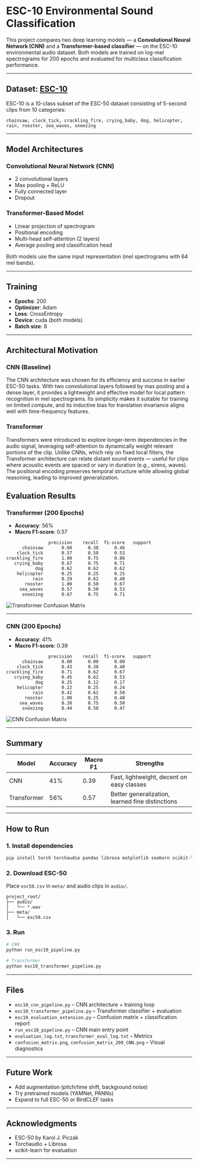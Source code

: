 
# ESC-10 Environmental Sound Classification 

This project compares two deep learning models — a **Convolutional Neural Network (CNN)** and a **Transformer-based classifier** — on the ESC-10 environmental audio dataset. Both models are trained on log-mel spectrograms for 200 epochs and evaluated for multiclass classification performance.

---

##  Dataset: [ESC-10](https://github.com/karoldvl/ESC-50)

ESC-10 is a 10-class subset of the ESC-50 dataset consisting of 5-second clips from 10 categories:

```
chainsaw, clock_tick, crackling_fire, crying_baby, dog, helicopter, rain, rooster, sea_waves, sneezing
```

---

##  Model Architectures

###  Convolutional Neural Network (CNN)
- 2 convolutional layers
- Max pooling + ReLU
- Fully connected layer
- Dropout

###  Transformer-Based Model
- Linear projection of spectrogram
- Positional encoding
- Multi-head self-attention (2 layers)
- Average pooling and classification head

Both models use the same input representation (mel spectrograms with 64 mel bands).

---

##  Training

- **Epochs**: 200
- **Optimizer**: Adam
- **Loss**: CrossEntropy
- **Device**: cuda (both models)
- **Batch size**: 8

---


## Architectural Motivation

### CNN (Baseline)
The CNN architecture was chosen for its efficiency and success in earlier ESC-50 tasks. With two convolutional layers followed by max pooling and a dense layer, it provides a lightweight and effective model for local pattern recognition in mel spectrograms. Its simplicity makes it suitable for training on limited compute, and its inductive bias for translation invariance aligns well with time-frequency features.

### Transformer
Transformers were introduced to explore longer-term dependencies in the audio signal, leveraging self-attention to dynamically weight relevant portions of the clip. Unlike CNNs, which rely on fixed local filters, the Transformer architecture can relate distant sound events — useful for clips where acoustic events are spaced or vary in duration (e.g., sirens, waves). The positional encoding preserves temporal structure while allowing global reasoning, leading to improved generalization.


## Evaluation Results

###  Transformer (200 Epochs)
- **Accuracy**: 56%
- **Macro F1-score**: 0.57

```
                precision    recall  f1-score   support
      chainsaw       0.60      0.38      0.46
    clock_tick       0.57      0.50      0.53
crackling_fire       1.00      0.75      0.86
   crying_baby       0.67      0.75      0.71
           dog       0.62      0.62      0.62
    helicopter       0.25      0.25      0.25
          rain       0.29      0.62      0.40
       rooster       1.00      0.50      0.67
     sea_waves       0.57      0.50      0.53
      sneezing       0.67      0.75      0.71
```

![Transformer Confusion Matrix](confusion_matrix.png)

---

###  CNN (200 Epochs)
- **Accuracy**: 41%
- **Macro F1-score**: 0.39

```
                precision    recall  f1-score   support
      chainsaw       0.00      0.00      0.00
    clock_tick       0.43      0.38      0.40
crackling_fire       0.71      0.62      0.67
   crying_baby       0.45      0.62      0.53
           dog       0.25      0.12      0.17
    helicopter       0.22      0.25      0.24
          rain       0.42      0.62      0.50
       rooster       1.00      0.25      0.40
     sea_waves       0.38      0.75      0.50
      sneezing       0.44      0.50      0.47
```

![CNN Confusion Matrix](confusion_matrix_200_CNN.png)

---

##  Summary

| Model       | Accuracy | Macro F1 | Strengths                                      |
|-------------|----------|----------|------------------------------------------------|
| CNN         | 41%      | 0.39     | Fast, lightweight, decent on easy classes      |
| Transformer | 56%      | 0.57     | Better generalization, learned fine distinctions |

---

##  How to Run

### 1. Install dependencies
```bash
pip install torch torchaudio pandas librosa matplotlib seaborn scikit-learn
```

### 2. Download ESC-50
Place `esc50.csv` in `meta/` and audio clips in `audio/`.

```
project_root/
├── audio/
│   └── *.wav
├── meta/
│   └── esc50.csv
```

### 3. Run
```bash
# CNN
python run_esc10_pipeline.py

# Transformer
python esc10_transformer_pipeline.py
```

---

##  Files

- `esc10_cnn_pipeline.py` – CNN architecture + training loop
- `esc10_transformer_pipeline.py` – Transformer classifier + evaluation
- `esc10_evaluation_extension.py` – Confusion matrix + classification report
- `run_esc10_pipeline.py` – CNN main entry point
- `evaluation_log.txt`, `transformer_eval_log.txt` – Metrics
- `confusion_matrix.png`, `confusion_matrix_200_CNN.png` – Visual diagnostics

---

##  Future Work

- Add augmentation (pitch/time shift, background noise)
- Try pretrained models (YAMNet, PANNs)
- Expand to full ESC-50 or BirdCLEF tasks

---

##  Acknowledgments

- ESC-50 by Karol J. Piczak  
- Torchaudio + Librosa  
- scikit-learn for evaluation

---
